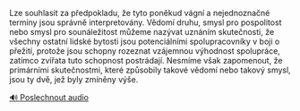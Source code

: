 
Lze souhlasit za předpokladu, že tyto poněkud vágní a nejednoznačné termíny jsou správně interpretovány. Vědomí druhu, smysl pro pospolitost nebo smysl pro sounáležitost můžeme nazývat uznáním skutečnosti, že všechny ostatní lidské bytosti jsou potenciálními spolupracovníky v boji o přežití, protože jsou schopny rozeznat vzájemnou výhodnost spolupráce, zatímco zvířata tuto schopnost postrádají. Nesmíme však zapomenout, že primárními skutečnostmi, které způsobily takové vědomí nebo takový smysl, jsou ty dvě, jež byly zmíněny výše.

[🔊 Poslechnout audio](/data/7-paragraphs/audio/chapter_35/para_001-Lze-souhlasit-za-pedpokladu-e-tyto-ponkud-vgn.mp3)
